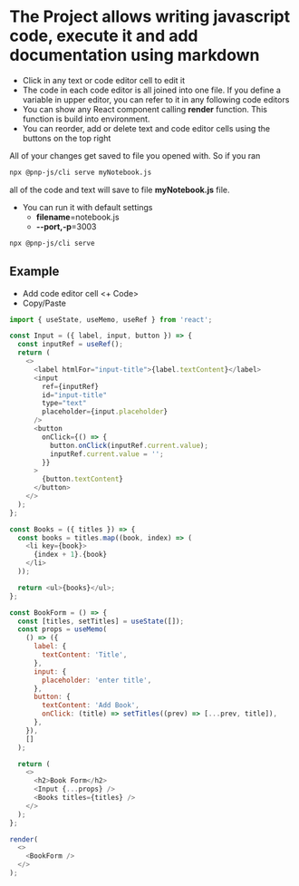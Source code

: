 # The Project allows writing javascript code, execute it and add documentation using markdown  

- Click in any text or code editor cell to edit it
- The code in each code editor is all joined into one file. If you define a variable in upper editor, you can refer to it in any following code editors
- You can show any React component calling **render** function. This function is build into environment.
- You can reorder, add or delete text and code editor cells using the buttons on the top right

All of your changes get saved to file you opened with. So if you ran 

```bash
npx @pnp-js/cli serve myNotebook.js
```
all of the code and text will save to file **myNotebook.js** file.  
- You can run it with default settings
    - **filename**=notebook.js
    - **--port,-p**=3003
```bash
npx @pnp-js/cli serve
```

## Example  
 - Add code editor cell <+ Code>  
 - Copy/Paste  
```javascript
import { useState, useMemo, useRef } from 'react';

const Input = ({ label, input, button }) => {
  const inputRef = useRef();
  return (
    <>
      <label htmlFor="input-title">{label.textContent}</label>
      <input
        ref={inputRef}
        id="input-title"
        type="text"
        placeholder={input.placeholder}
      />
      <button
        onClick={() => {
          button.onClick(inputRef.current.value);
          inputRef.current.value = '';
        }}
      >
        {button.textContent}
      </button>
    </>
  );
};

const Books = ({ titles }) => {
  const books = titles.map((book, index) => (
    <li key={book}>
      {index + 1}.{book}
    </li>
  ));

  return <ul>{books}</ul>;
};

const BookForm = () => {
  const [titles, setTitles] = useState([]);
  const props = useMemo(
    () => ({
      label: {
        textContent: 'Title',
      },
      input: {
        placeholder: 'enter title',
      },
      button: {
        textContent: 'Add Book',
        onClick: (title) => setTitles((prev) => [...prev, title]),
      },
    }),
    []
  );

  return (
    <>
      <h2>Book Form</h2>
      <Input {...props} />
      <Books titles={titles} />
    </>
  );
};

render(
  <>
    <BookForm />
  </>
);
```


